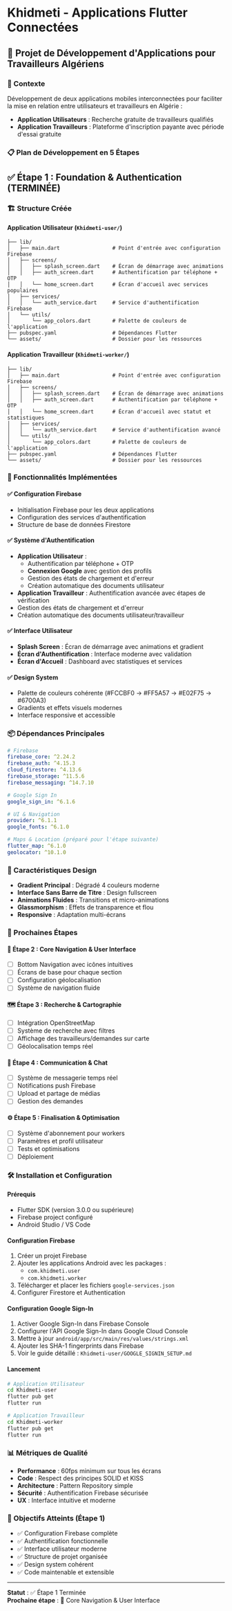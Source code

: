 # Khidmeti - Applications Flutter Connectées

## 📱 Projet de Développement d'Applications pour Travailleurs Algériens

### 🎯 Contexte
Développement de deux applications mobiles interconnectées pour faciliter la mise en relation entre utilisateurs et travailleurs en Algérie :
- **Application Utilisateurs** : Recherche gratuite de travailleurs qualifiés
- **Application Travailleurs** : Plateforme d'inscription payante avec période d'essai gratuite

### 📋 Plan de Développement en 5 Étapes

## ✅ Étape 1 : Foundation & Authentication (TERMINÉE)

### 🏗️ Structure Créée

#### Application Utilisateur (`Khidmeti-user/`)
```
├── lib/
│   ├── main.dart                 # Point d'entrée avec configuration Firebase
│   ├── screens/
│   │   ├── splash_screen.dart    # Écran de démarrage avec animations
│   │   ├── auth_screen.dart      # Authentification par téléphone + OTP
│   │   └── home_screen.dart      # Écran d'accueil avec services populaires
│   ├── services/
│   │   └── auth_service.dart     # Service d'authentification Firebase
│   └── utils/
│       └── app_colors.dart       # Palette de couleurs de l'application
├── pubspec.yaml                  # Dépendances Flutter
└── assets/                       # Dossier pour les ressources
```

#### Application Travailleur (`Khidmeti-worker/`)
```
├── lib/
│   ├── main.dart                 # Point d'entrée avec configuration Firebase
│   ├── screens/
│   │   ├── splash_screen.dart    # Écran de démarrage avec animations
│   │   ├── auth_screen.dart      # Authentification par téléphone + OTP
│   │   └── home_screen.dart      # Écran d'accueil avec statut et statistiques
│   ├── services/
│   │   └── auth_service.dart     # Service d'authentification avancé
│   └── utils/
│       └── app_colors.dart       # Palette de couleurs de l'application
├── pubspec.yaml                  # Dépendances Flutter
└── assets/                       # Dossier pour les ressources
```

### 🔧 Fonctionnalités Implémentées

#### ✅ Configuration Firebase
- Initialisation Firebase pour les deux applications
- Configuration des services d'authentification
- Structure de base de données Firestore

#### ✅ Système d'Authentification
- **Application Utilisateur** : 
  - Authentification par téléphone + OTP
  - **Connexion Google** avec gestion des profils
  - Gestion des états de chargement et d'erreur
  - Création automatique des documents utilisateur
- **Application Travailleur** : Authentification avancée avec étapes de vérification
- Gestion des états de chargement et d'erreur
- Création automatique des documents utilisateur/travailleur

#### ✅ Interface Utilisateur
- **Splash Screen** : Écran de démarrage avec animations et gradient
- **Écran d'Authentification** : Interface moderne avec validation
- **Écran d'Accueil** : Dashboard avec statistiques et services

#### ✅ Design System
- Palette de couleurs cohérente (#FCCBF0 → #FF5A57 → #E02F75 → #6700A3)
- Gradients et effets visuels modernes
- Interface responsive et accessible

### 📦 Dépendances Principales
```yaml
# Firebase
firebase_core: ^2.24.2
firebase_auth: ^4.15.3
cloud_firestore: ^4.13.6
firebase_storage: ^11.5.6
firebase_messaging: ^14.7.10

# Google Sign In
google_sign_in: ^6.1.6

# UI & Navigation
provider: ^6.1.1
google_fonts: ^6.1.0

# Maps & Location (préparé pour l'étape suivante)
flutter_map: ^6.1.0
geolocator: ^10.1.0
```

### 🎨 Caractéristiques Design
- **Gradient Principal** : Dégradé 4 couleurs moderne
- **Interface Sans Barre de Titre** : Design fullscreen
- **Animations Fluides** : Transitions et micro-animations
- **Glassmorphism** : Effets de transparence et flou
- **Responsive** : Adaptation multi-écrans

### 🔄 Prochaines Étapes

#### 🚀 Étape 2 : Core Navigation & User Interface
- [ ] Bottom Navigation avec icônes intuitives
- [ ] Écrans de base pour chaque section
- [ ] Configuration géolocalisation
- [ ] Système de navigation fluide

#### 🗺️ Étape 3 : Recherche & Cartographie
- [ ] Intégration OpenStreetMap
- [ ] Système de recherche avec filtres
- [ ] Affichage des travailleurs/demandes sur carte
- [ ] Géolocalisation temps réel

#### 💬 Étape 4 : Communication & Chat
- [ ] Système de messagerie temps réel
- [ ] Notifications push Firebase
- [ ] Upload et partage de médias
- [ ] Gestion des demandes

#### ⚙️ Étape 5 : Finalisation & Optimisation
- [ ] Système d'abonnement pour workers
- [ ] Paramètres et profil utilisateur
- [ ] Tests et optimisations
- [ ] Déploiement

### 🛠️ Installation et Configuration

#### Prérequis
- Flutter SDK (version 3.0.0 ou supérieure)
- Firebase project configuré
- Android Studio / VS Code

#### Configuration Firebase
1. Créer un projet Firebase
2. Ajouter les applications Android avec les packages :
   - `com.khidmeti.user`
   - `com.khidmeti.worker`
3. Télécharger et placer les fichiers `google-services.json`
4. Configurer Firestore et Authentication

#### Configuration Google Sign-In
1. Activer Google Sign-In dans Firebase Console
2. Configurer l'API Google Sign-In dans Google Cloud Console
3. Mettre à jour `android/app/src/main/res/values/strings.xml`
4. Ajouter les SHA-1 fingerprints dans Firebase
5. Voir le guide détaillé : `Khidmeti-user/GOOGLE_SIGNIN_SETUP.md`

#### Lancement
```bash
# Application Utilisateur
cd Khidmeti-user
flutter pub get
flutter run

# Application Travailleur
cd Khidmeti-worker
flutter pub get
flutter run
```

### 📊 Métriques de Qualité
- **Performance** : 60fps minimum sur tous les écrans
- **Code** : Respect des principes SOLID et KISS
- **Architecture** : Pattern Repository simple
- **Sécurité** : Authentification Firebase sécurisée
- **UX** : Interface intuitive et moderne

### 🎯 Objectifs Atteints (Étape 1)
- ✅ Configuration Firebase complète
- ✅ Authentification fonctionnelle
- ✅ Interface utilisateur moderne
- ✅ Structure de projet organisée
- ✅ Design system cohérent
- ✅ Code maintenable et extensible

---

**Statut** : ✅ Étape 1 Terminée  
**Prochaine étape** : 🚀 Core Navigation & User Interface
